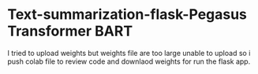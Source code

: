 # Text-summarization-flask-Pegasus Transformer BART
I tried to upload weights but weights file are too large unable to upload so i push colab file to review code and downlaod weights for run the flask app.
